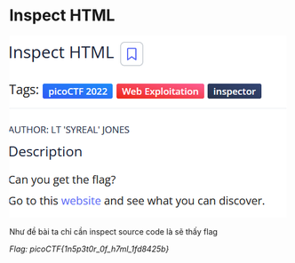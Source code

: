 # Inspect HTML

![alt text](image.png)

Như đề bài ta chỉ cần inspect source code là sẽ thấy flag

*Flag: picoCTF{1n5p3t0r_0f_h7ml_1fd8425b}*